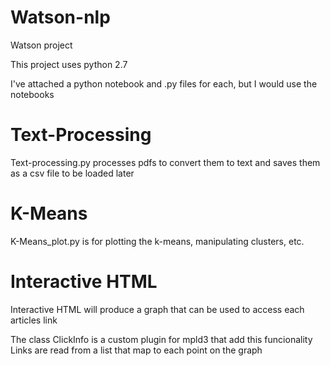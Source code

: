 # Watson-nlp
Watson project


This project uses python 2.7

I've attached a python notebook and .py files for each, but I would use the notebooks

# Text-Processing
Text-processing.py processes pdfs to convert them to text and saves them as a csv file to be loaded later

# K-Means
K-Means_plot.py is for plotting the k-means, manipulating clusters, etc.

# Interactive HTML

Interactive HTML will produce a graph that can be used to access each articles link

The class ClickInfo is a custom plugin for mpld3 that add this funcionality
Links are read from a list that map to each point on the graph


